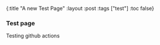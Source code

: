 {:title "A new Test Page"
 :layout :post
 :tags  ["test"]
 :toc false}

### Test page

Testing github actions
